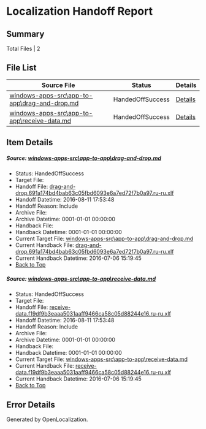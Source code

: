 # <a name='report-top'></a> Localization Handoff Report

## Summary
 Total Files | 2

## File List
 Source File | Status | Details 
 ----------- | ------ | ------- 
 [windows-apps-src\app-to-app\drag-and-drop.md](https://github.com/Microsoft/windows-apps/blob/f2133ca15e30f7451a61f78b48e883db1a5687a6/windows-apps-src/app-to-app/drag-and-drop.md) | HandedOffSuccess | [Details](#ee3d0c40effc12382f6fd31154016953f172be70149)
 [windows-apps-src\app-to-app\receive-data.md](https://github.com/Microsoft/windows-apps/blob/b8d627da82da463b87ace2a2ef6e739b1caafaa2/windows-apps-src/app-to-app/receive-data.md) | HandedOffSuccess | [Details](#0092fe2832eeafbc4e7cfa36a3444b9551a4f672151)

## Item Details
##### <a name='ee3d0c40effc12382f6fd31154016953f172be70149'></a> Source: [windows-apps-src\app-to-app\drag-and-drop.md](https://github.com/Microsoft/windows-apps/blob/f2133ca15e30f7451a61f78b48e883db1a5687a6/windows-apps-src/app-to-app/drag-and-drop.md)
* Status: HandedOffSuccess
* Target File: 
* Handoff File: [drag-and-drop.691a174bd4bab63c05fbd6093e6a7ed72f7b0a97.ru-ru.xlf](https://github.com/Microsoft/WDG.handoff/blob/22cd13efc6f8a24471af6d33265956e4d01f125f/ol-handoff/Microsoft/windows-apps.ru-ru/master/drag-and-drop.691a174bd4bab63c05fbd6093e6a7ed72f7b0a97.ru-ru.xlf)
* Handoff Datetime: 2016-08-11 17:53:48
* Handoff Reason: Include
* Archive File: 
* Archive Datetime: 0001-01-01 00:00:00
* Handback File: 
* Handback Datetime: 0001-01-01 00:00:00
* Current Target File: [windows-apps-src\app-to-app\drag-and-drop.md](https://github.com/Microsoft/windows-apps.ru-ru/blob/93f7daed53c2f646ab9c83858aa28237022d818d/windows-apps-src/app-to-app/drag-and-drop.md)
* Current Handback File: [drag-and-drop.691a174bd4bab63c05fbd6093e6a7ed72f7b0a97.ru-ru.xlf](https://github.com/Microsoft/WDG.handback/blob/d3d0e23c0b6ca1c844ba3c34aead5291de8d3362/ol-handback/Microsoft/windows-apps.ru-ru/master/drag-and-drop.691a174bd4bab63c05fbd6093e6a7ed72f7b0a97.ru-ru.xlf)
* Current Handback Datetime: 2016-07-06 15:19:45
* [Back to Top](#report-top)

##### <a name='0092fe2832eeafbc4e7cfa36a3444b9551a4f672151'></a> Source: [windows-apps-src\app-to-app\receive-data.md](https://github.com/Microsoft/windows-apps/blob/b8d627da82da463b87ace2a2ef6e739b1caafaa2/windows-apps-src/app-to-app/receive-data.md)
* Status: HandedOffSuccess
* Target File: 
* Handoff File: [receive-data.f19df9b3eaaa5031aaff9466ca58c05d88244e16.ru-ru.xlf](https://github.com/Microsoft/WDG.handoff/blob/22cd13efc6f8a24471af6d33265956e4d01f125f/ol-handoff/Microsoft/windows-apps.ru-ru/master/receive-data.f19df9b3eaaa5031aaff9466ca58c05d88244e16.ru-ru.xlf)
* Handoff Datetime: 2016-08-11 17:53:48
* Handoff Reason: Include
* Archive File: 
* Archive Datetime: 0001-01-01 00:00:00
* Handback File: 
* Handback Datetime: 0001-01-01 00:00:00
* Current Target File: [windows-apps-src\app-to-app\receive-data.md](https://github.com/Microsoft/windows-apps.ru-ru/blob/93f7daed53c2f646ab9c83858aa28237022d818d/windows-apps-src/app-to-app/receive-data.md)
* Current Handback File: [receive-data.f19df9b3eaaa5031aaff9466ca58c05d88244e16.ru-ru.xlf](https://github.com/Microsoft/WDG.handback/blob/d3d0e23c0b6ca1c844ba3c34aead5291de8d3362/ol-handback/Microsoft/windows-apps.ru-ru/master/receive-data.f19df9b3eaaa5031aaff9466ca58c05d88244e16.ru-ru.xlf)
* Current Handback Datetime: 2016-07-06 15:19:45
* [Back to Top](#report-top)


## Error Details

Generated by OpenLocalization.
